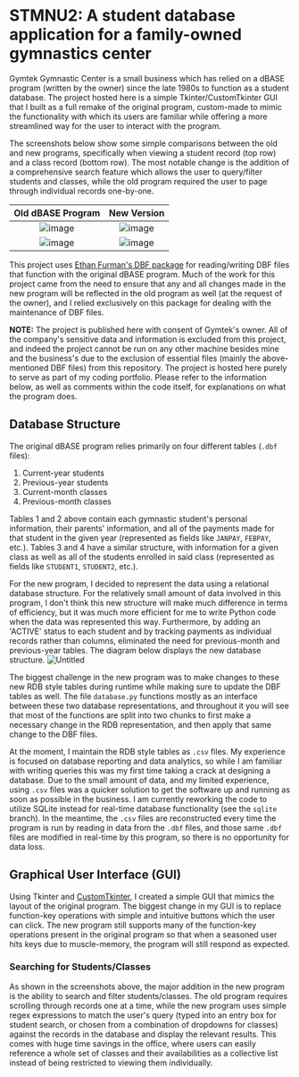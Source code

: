 # STMNU2: A student database application for a family-owned gymnastics center

Gymtek Gymnastic Center is a small business which has relied on a dBASE program (written by the owner) since the late 1980s to function as a student database. The project hosted here is a simple Tkinter/CustomTkinter GUI that I built as a full remake of the original program, custom-made to mimic the functionality with which its users are familiar while offering a more streamlined way for the user to interact with the program.

The screenshots below show some simple comparisons between the old and new programs, specifically when viewing a student record (top row) and a class record (bottom row). The most notable change is the addition of a comprehensive search feature which allows the user to query/filter students and classes, while the old program required the user to page through individual records one-by-one.

Old dBASE Program             |  New Version
:-------------------------:|:-------------------------:
![image](https://github.com/user-attachments/assets/4b0df317-dba5-4ee1-a897-cf750566c8f1) | ![image](https://github.com/user-attachments/assets/a078eec4-33e9-47e6-a352-f8a54de8f6bd)
![image](https://github.com/user-attachments/assets/84fc4494-acc7-4b7d-b40c-e55493403cb0) | ![image](https://github.com/user-attachments/assets/d33507b0-cde4-4ce1-929d-df10ccc1bcfc)

This project uses [Ethan Furman's DBF package](https://github.com/ethanfurman/dbf) for reading/writing DBF files that function with the original dBASE program. Much of the work for this project came from the need to ensure that any and all changes made in the new program will be reflected in the old program as well (at the request of the owner), and I relied exclusively on this package for dealing with the maintenance of DBF files.

**NOTE:** The project is published here with consent of Gymtek's owner. All of the company's sensitive data and information is excluded from this project, and indeed the project cannot be run on any other machine besides mine and the business's due to the exclusion of essential files (mainly the above-mentioned DBF files) from this repository. The project is hosted here purely to serve as part of my coding portfolio. Please refer to the information below, as well as comments within the code itself, for explanations on what the program does.


## Database Structure
The original dBASE program relies primarily on four different tables (`.dbf` files):
  1. Current-year students
  2. Previous-year students
  3. Current-month classes
  4. Previous-month classes

Tables 1 and 2 above contain each gymnastic student's personal information, their parents' information, and all of the payments made for that student in the given year (represented as fields like `JANPAY`, `FEBPAY`, etc.). Tables 3 and 4 have a similar structure, with information for a given class as well as all of the students enrolled in said class (represented as fields like `STUDENT1`, `STUDENT2`, etc.).

For the new program, I decided to represent the data using a relational database structure. For the relatively small amount of data involved in this program, I don't think this new structure will make much difference in terms of efficiency, but it was much more efficient for me to write Python code when the data was represented this way. Furthermore, by adding an 'ACTIVE' status to each student and by tracking payments as individual records rather than columns, eliminated the need for previous-month and previous-year tables. The diagram below displays the new database structure.
![Untitled](https://github.com/user-attachments/assets/66072761-c98c-4dbc-aee8-d5ba94e25842)


The biggest challenge in the new program was to make changes to these new RDB style tables during runtime while making sure to update the DBF tables as well. The file `database.py` functions mostly as an interface between these two database representations, and throughout it you will see that most of the functions are split into two chunks to first make a necessary change in the RDB representation, and then apply that same change to the DBF files.

At the moment, I maintain the RDB style tables as `.csv` files. My experience is focused on database reporting and data analytics, so while I am familiar with writing queries this was my first time taking a crack at designing a database. Due to the small amount of data, and my limited experience, using `.csv` files was a quicker solution to get the software up and running as soon as possible in the business. I am currently reworking the code to utilize SQLite instead for real-time database functionality (see the `sqlite` branch). In the meantime, the `.csv` files are reconstructed every time the program is run by reading in data from the `.dbf` files, and those same `.dbf` files are modified in real-time by this program, so there is no opportunity for data loss. 

## Graphical User Interface (GUI)
Using Tkinter and [CustomTkinter](https://github.com/TomSchimansky/CustomTkinter), I created a simple GUI that mimics the layout of the original program. The biggest change in my GUI is to replace function-key operations with simple and intuitive buttons which the user can click. The new program still supports many of the function-key operations present in the original program so that when a seasoned user hits keys due to muscle-memory, the program will still respond as expected.

### Searching for Students/Classes
As shown in the screenshots above, the major addition in the new program is the ability to search and filter students/classes. The old program requires scrolling through records one at a time, while the new program uses simple regex expressions to match the user's query (typed into an entry box for student search, or chosen from a combination of dropdowns for classes) against the records in the database and display the relevant results. This comes with huge time savings in the office, where users can easily reference a whole set of classes and their availabilities as a collective list instead of being restricted to viewing them individually.
